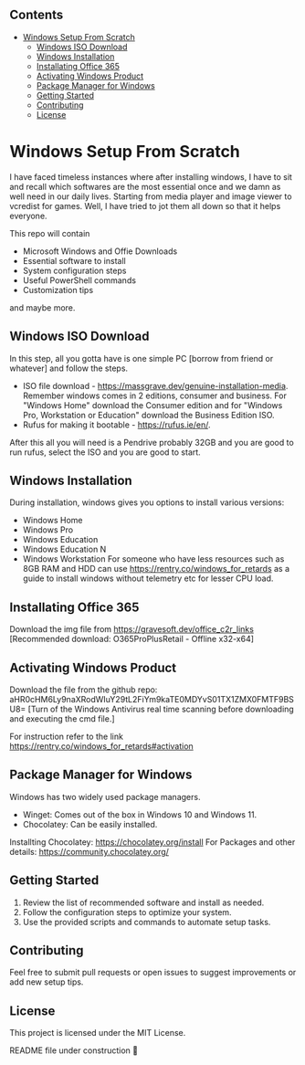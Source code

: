 ## Contents
- [Windows Setup From Scratch](#windows-setup-from-scratch)
  - [Windows ISO Download](#windows-iso-download)
  - [Windows Installation](#windows-installation)
  - [Installating Office 365](#installating-office-365)
  - [Activating Windows Product](#activating-windows-product)
  - [Package Manager for Windows](#package-manager-for-windows)
  - [Getting Started](#getting-started)
  - [Contributing](#contributing)
  - [License](#license)

# Windows Setup From Scratch
I have faced timeless instances where after installing windows, I have to sit and recall which softwares are the most essential once and we damn as well need in our daily lives. Starting from media player and image viewer to vcredist for games. Well, I have tried to jot them all down so that it helps everyone. 

This repo will contain
- Microsoft Windows and Offie Downloads
- Essential software to install
- System configuration steps
- Useful PowerShell commands
- Customization tips

and maybe more.

## Windows ISO Download
In this step, all you gotta have is one simple PC [borrow from friend or whatever] and follow the steps.

- ISO file download - https://massgrave.dev/genuine-installation-media. <br> Remember windows comes in 2 editions, consumer and business. For "Windows Home" download the Consumer edition and for "Windows Pro, Workstation or Education" download the Business Edition ISO.
- Rufus for making it bootable - https://rufus.ie/en/. 

After this all you will need is a Pendrive probably 32GB and you are good to run rufus, select the ISO and you are good to start.

## Windows Installation
During installation, windows gives you options to install various versions:

- Windows Home
- Windows Pro
- Windows Education
- Windows Education N
- Windows Workstation
  For someone who have less resources such as 8GB RAM and HDD can use https://rentry.co/windows_for_retards as a guide to install windows without telemetry etc for lesser CPU load. 

## Installating Office 365
Download the img file from https://gravesoft.dev/office_c2r_links
[Recommended download: O365ProPlusRetail - Offline x32-x64]

## Activating Windows Product
Download the file from the github repo: aHR0cHM6Ly9naXRodWIuY29tL2FiYm9kaTE0MDYvS01TX1ZMX0FMTF9BSU8=
[Turn of the Windows Antivirus real time scanning before downloading and executing the cmd file.]

For instruction refer to the link https://rentry.co/windows_for_retards#activation

## Package Manager for Windows
Windows has two widely used package managers.
- Winget: Comes out of the box in Windows 10 and Windows 11.
- Chocolatey: Can be easily installed.

Installting Chocolatey: https://chocolatey.org/install
For Packages and other details: https://community.chocolatey.org/

## Getting Started
1. Review the list of recommended software and install as needed.
2. Follow the configuration steps to optimize your system.
3. Use the provided scripts and commands to automate setup tasks.

## Contributing
Feel free to submit pull requests or open issues to suggest improvements or add new setup tips.

## License
This project is licensed under the MIT License.

README file under construction 🚧
